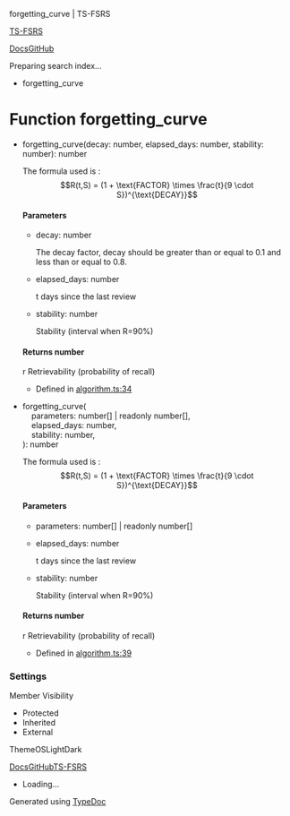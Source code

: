 forgetting\_curve | TS-FSRS

[TS-FSRS](https://open-spaced-repetition.github.io/ts-fsrs/)

[Docs](https://open-spaced-repetition.github.io/ts-fsrs/)[GitHub](https://github.com/open-spaced-repetition/ts-fsrs)

Preparing search index...

* forgetting\_curve

Function forgetting\_curve
==========================

* forgetting\_curve(decay: number, elapsed\_days: number, stability: number): number

  The formula used is :
  $$R(t,S) = (1 + \text{FACTOR} \times \frac{t}{9 \cdot S})^{\text{DECAY}}$$

  #### Parameters

  + decay: number

    The decay factor, decay should be greater than or equal to 0.1 and less than or equal to 0.8.
  + elapsed\_days: number

    t days since the last review
  + stability: number

    Stability (interval when R=90%)

  #### Returns number

  r Retrievability (probability of recall)

  + Defined in [algorithm.ts:34](https://github.com/open-spaced-repetition/ts-fsrs/blob/448c678f6f26c323e9e70bad552dc154ac6f7de6/src/fsrs/algorithm.ts#L34)
* forgetting\_curve(  
      parameters: number[] | readonly number[],  
      elapsed\_days: number,  
      stability: number,  
  ): number

  The formula used is :
  $$R(t,S) = (1 + \text{FACTOR} \times \frac{t}{9 \cdot S})^{\text{DECAY}}$$

  #### Parameters

  + parameters: number[] | readonly number[]
  + elapsed\_days: number

    t days since the last review
  + stability: number

    Stability (interval when R=90%)

  #### Returns number

  r Retrievability (probability of recall)

  + Defined in [algorithm.ts:39](https://github.com/open-spaced-repetition/ts-fsrs/blob/448c678f6f26c323e9e70bad552dc154ac6f7de6/src/fsrs/algorithm.ts#L39)

### Settings

Member Visibility

* Protected
* Inherited
* External

ThemeOSLightDark

[Docs](https://open-spaced-repetition.github.io/ts-fsrs/)[GitHub](https://github.com/open-spaced-repetition/ts-fsrs)[TS-FSRS](../modules.html)

* Loading...

Generated using [TypeDoc](https://typedoc.org/)